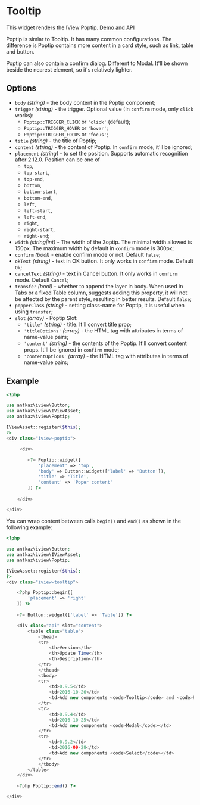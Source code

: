 # Tooltip

This widget renders the IView Poptip. [Demo and API](https://www.iviewui.com/components/poptip-en)

Poptip is simlar to Tooltip. It has many common configurations. The difference is Poptip contains more content in a card style, such as link, table and button.

Poptip can also contain a confirm dialog. Different to Modal. It'll be shown beside the nearest element, so it's relatively lighter.

## Options

* `body` *(string)* - the body content in the Poptip component;
* `trigger` *(string)* - the trigger. Optional value (In `confirm` mode, only `click` works):
    * `Poptip::TRIGGER_CLICK` or `'click'` (default);
    * `Poptip::TRIGGER_HOVER` or `'hover'`;
    * `Poptip::TRIGGER_FOCUS` or `'focus'`;
* `title` *(string)* - the title of Poptip;
* `content` *(string)* - the content of Poptip. In `confirm` mode, it'll be ignored;
* `placement` *(string)* - to set the position. Supports automatic recognition after 2.12.0. Position can be one of 
    * `top`, 
    * `top-start`, 
    * `top-end`, 
    * `bottom`, 
    * `bottom-start`, 
    * `bottom-end`, 
    * `left`, 
    * `left-start`, 
    * `left-end`, 
    * `right`, 
    * `right-start`, 
    * `right-end`;
* `width` *(string|int)* - The width of the Зoptip. The minimal width allowed is 150px. The maximum width by default in `confirm` mode is 300px;
* `confirm` *(bool)* - enable confirm mode or not. Default `false`;
* `okText` *(string)* - text in OK button. It only works in `confirm` mode. Default `Ok`;
* `cancelText` *(string)* - text in Cancel button. It only works in `confirm` mode. Default `Cancel`;
* `transfer` *(bool)* - whether to append the layer in body. When used in Tabs or a fixed Table column, suggests adding this property, 
it will not be affected by the parent style, resulting in better results. Default `false`;
* `popperClass` *(string)* - setting class-name for Poptip, it is useful when using `transfer`;
* `slot` *(array)* - Poptip Slot:
    * `'title'` *(string)* - title. It'll convert title prop;
    * `'titleOptions'` *(array)* - the HTML tag with attributes in terms of name-value pairs;
    * `'content'` *(string)* - the contents of the Poptip. It'll convert content props. It'll be ignored in `confirm` mode;
    * `'contentOptions'` *(array)* - the HTML tag with attributes in terms of name-value pairs;
    
## Example

```php
<?php

use antkaz\iview\Button;
use antkaz\iview\IViewAsset;
use antkaz\iview\Poptip;

IViewAsset::register($this);
?>
<div class="iview-poptip">

     <div>
    
        <?= Poptip::widget([
            'placement' => 'top',
            'body' => Button::widget(['label' => 'Button']),
            'title' => 'Title',
            'content' => 'Poper content'
        ]) ?>
    
    </div>

</div>
```

You can wrap content between calls `begin()` and `end()` as shown in the following example:

```php
<?php

use antkaz\iview\Button;
use antkaz\iview\IViewAsset;
use antkaz\iview\Poptip;

IViewAsset::register($this);
?>
<div class="iview-tooltip">

    <?php Poptip::begin([
        'placement' => 'right'
    ]) ?>
    
    <?= Button::widget(['label' => 'Table']) ?>

    <div class="api" slot="content">
        <table class="table">
            <thead>
            <tr>
                <th>Version</th>
                <th>Update Time</th>
                <th>Description</th>
            </tr>
            </thead>
            <tbody>
            <tr>
                <td>0.9.5</td>
                <td>2016-10-26</td>
                <td>Add new components <code>Tooltip</code> and <code>Poptip</code></td>
            </tr>
            <tr>
                <td>0.9.4</td>
                <td>2016-10-25</td>
                <td>Add new components <code>Modal</code></td>
            </tr>
            <tr>
                <td>0.9.2</td>
                <td>2016-09-28</td>
                <td>Add new components <code>Select</code></td>
            </tr>
            </tbody>
        </table>
    </div>

    <?php Poptip::end() ?>

</div>
```